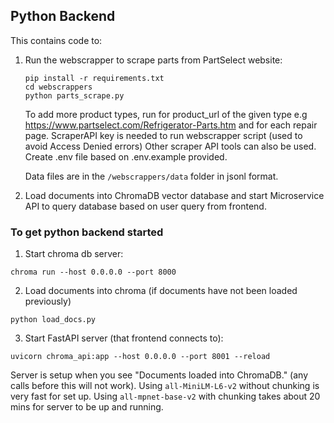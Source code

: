 ## Python Backend

This contains code to: 
1. Run the webscrapper to scrape parts from PartSelect website: 
    ```
    pip install -r requirements.txt
    cd webscrappers
    python parts_scrape.py
    ```
    To add more product types, run for product_url of the given type e.g 
    https://www.partselect.com/Refrigerator-Parts.htm and for 
    each repair page. 
    ScraperAPI key is needed to run webscrapper script (used to avoid Access Denied errors) Other scraper API tools can also be used. Create .env file
    based on .env.example provided. 

    Data files are in the `/webscrappers/data` folder in jsonl format. 

2. Load documents into ChromaDB vector database and start Microservice API 
to query database based on user query from frontend.

### To get python backend started
1. Start chroma db server: 
```
chroma run --host 0.0.0.0 --port 8000
```

2. Load documents into chroma (if documents have not been loaded previously)
```
python load_docs.py
```

3. Start FastAPI server (that frontend connects to):
```
uvicorn chroma_api:app --host 0.0.0.0 --port 8001 --reload
```

Server is setup when you see "Documents loaded into ChromaDB." (any calls before this will not work). Using `all-MiniLM-L6-v2` without chunking is very fast for set up. Using `all-mpnet-base-v2` with chunking takes about 20 mins for server to be up and running. 